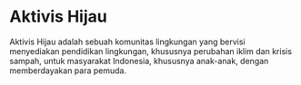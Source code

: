 # Aktivis Hijau

Aktivis Hijau adalah sebuah komunitas lingkungan yang bervisi menyediakan pendidikan
lingkungan, khususnya perubahan iklim dan krisis sampah, untuk masyarakat Indonesia,
khususnya anak-anak, dengan memberdayakan para pemuda.
